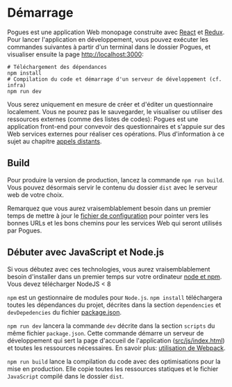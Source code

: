 # Démarrage

Pogues est une application Web monopage construite avec [React](https://facebook.github.io/react/) et [Redux](https://github.com/reactjs/reduxreact). Pour lancer l'application en développement, vous pouvez exécuter les commandes suivantes à partir d'un terminal dans le dossier Pogues, et visualiser ensuite la page [http://localhost:3000](http://localhost:3000):

```
# Téléchargement des dépendances
npm install
# Compilation du code et démarrage d'un serveur de développement (cf. infra)
npm run dev 
```

Vous serez uniquement en mesure de créer et d'éditer un questionnaire localement. Vous ne pourez pas le sauvegarder, le visualiser ou utiliser des ressources externes (comme des listes de codes): Pogues est une application front-end pour convevoir des questionnaires et s'appuie sur des Web services externes pour réaliser ces opérations. Plus d'information à ce sujet au chapitre [appels distants](./remote-apis/README.md). 

## Build

Pour produire la version de production, lancez la commande `npm run build`. Vous pouvez désormais servir le contenu du dossier `dist` avec le serveur web de votre choix.

Remarquez que vous aurez vraisemblablement besoin dans un premier temps de mettre à jour le [fichier de configuration](https://github.com/InseeFr/Pogues/blob/master/src/js/config/config.js) pour pointer vers les bonnes URLs et les bons chemins pour les services Web qui seront utilisés par Pogues.

## Débuter avec JavaScript et Node.js

Si vous débutez avec ces technologies, vous aurez vraisemblablement besoin d'installer dans un premier temps sur votre ordinateur [node et npm](https://nodejs.org/en/download/). Vous devez télécharger NodeJS < 8


`npm` est un gestionnaire de modules pour `Node.js`. `npm install` téléchargera toutes les dépendances du projet, décrites dans la section `dependencies` et `devDepedencies` du fichier [package.json](https://github.com/InseeFr/Pogues/blob/master/package.json).

`npm run dev` lancera la commande `dev` décrite dans la section `scripts` du même fichier `package.json`. Cette commande démarre un serveur de développement qui sert la page d'accueil de l'application ([src/js/index.html](https://github.com/InseeFr/Pogues/blob/master/src/index.html)) et toutes les ressources nécessaires. En savoir plus: [utilisation de Webpack](./application/build-process.md).

`npm run build` lance la compilation du code avec des optimisations pour la mise en production. Elle copie toutes les ressources statiques et le fichier `JavaScript` compilé dans le dossier `dist`.